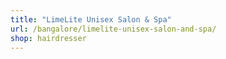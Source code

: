```yaml
---
title: "LimeLite Unisex Salon & Spa"
url: /bangalore/limelite-unisex-salon-and-spa/
shop: hairdresser
---
```

